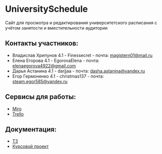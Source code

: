 # UniversitySchedule
 Сайт для просмотра и редактирования университетского расписания с учётом занятости и вместительности аудитории
 
## Контакты участников:
 * Владислав Хрипунов 4.1  - Finessecret  - почта: magistern01@mail.ru 
 * Елена Егорова 4.1 - EgorovaElena       - почта: elenaegorova4922@gmail.com
 * Дарья Астанина 4.1 - darjjaa           - почта: dasha.astanina@yandex.ru
 * Егор Гермоненко 4.1 - christmas137     - почта: steam.egor585@yandex.ru
## Сервисы для работы:
 * [Miro](https://miro.com/app/board/uXjVOF5l-1Y=/)
 * [Trello](https://trello.com/b/7e2HZP3g/uschedule)
## Документация:
 * [ТЗ](https://github.com/Finessecret/TP-4.1-team5/blob/main/Документация/Техническое%20задание.docx)
 * [Курсовой проект](https://github.com/Finessecret/TP-4.1-team5/blob/main/Документация/Курсовой%20проект.docx)
